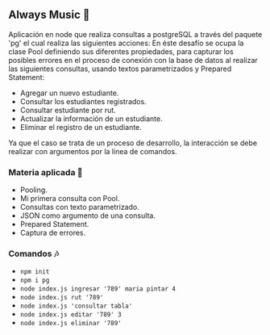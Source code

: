 ## Always Music :musical_score:
Aplicación en node que realiza consultas a postgreSQL a través del paquete 'pg' el cual realiza las siguientes acciones:
En éste desafío se ocupa la clase Pool definiendo sus diferentes propiedades, para capturar los posibles errores en el proceso de conexión con la base de datos al realizar las siguientes consultas, usando textos parametrizados y Prepared Statement:

- Agregar un nuevo estudiante.
- Consultar los estudiantes registrados.
- Consultar estudiante por rut.
- Actualizar la información de un estudiante.
- Eliminar el registro de un estudiante.

Ya que el caso se trata de un proceso de desarrollo, la  interacción se debe realizar con argumentos por la línea de comandos.

### Materia aplicada 	:musical_note:

- Pooling.
- Mi primera consulta con Pool.
- Consultas con texto parametrizado.
- JSON como argumento de una consulta.
- Prepared Statement.
- Captura de errores.

### Comandos :notes:

- `npm init`
- `npm i pg`
- `node index.js ingresar '789' maria pintar 4`
- `node index.js rut '789'`
- `node index.js 'consultar tabla'`
- `node index.js editar '789' 3`
- `node index.js eliminar '789'`
